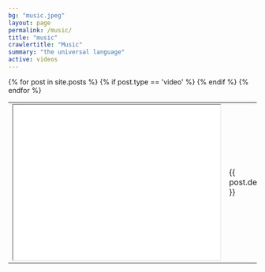 ```yaml
---
bg: "music.jpeg"
layout: page
permalink: /music/
title: "music"
crawlertitle: "Music"
summary: "the universal language"
active: videos
---
```

 <table style="width:100%">
{% for post in site.posts %}
  {% if post.type == 'video' %}
<tr>
 <td><iframe width="420" height="315"
  src="{{ post.link }}">
  </iframe></td><td> {{ post.description }}</td>
</tr>
  {% endif %}
{% endfor %}
</table> 
